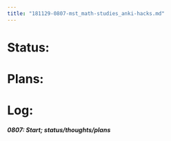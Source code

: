 ```yaml
---
title: "181129-0807-mst_math-studies_anki-hacks.md"
---
```


# Status:


# Plans:


# Log:


##### 0807: Start; status/thoughts/plans
